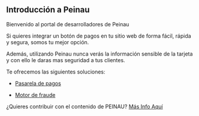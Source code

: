 ## Introducción a Peinau

Bienvenido al portal de desarrolladores de Peinau

Si quieres integrar un botón de pagos en tu sitio web de forma fácil, rápida y segura, somos tu mejor opción.

Además, utilizando Peinau nunca verás la información sensible de la tarjeta y con ello le daras mas seguridad a tus clientes.

Te ofrecemos las siguientes soluciones:

- [Pasarela de pagos](articles/pasarela-de-pagos/introduction.md)

- [Motor de fraude](articles/motor-de-fraude/introduction.md)

¿Quieres contribuir con el contenido de PEINAU? [Más Info Aquí](articles/contribuciones/introduccion.md)
